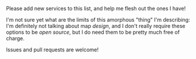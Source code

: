 Please add new services to this list, and help me flesh out the ones I have!

I'm not sure yet what are the limits of this amorphous "thing" I'm describing: I'm definitely not talking about map _design_, and I don't really require these options to be _open source_, but I do need them to be pretty much free of charge. 

Issues and pull requests are welcome!
